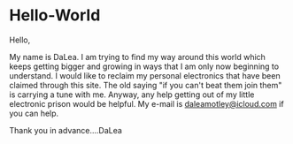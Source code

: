 # Hello-World

Hello,

My name is DaLea. I am trying to find my way around this world which keeps getting bigger and growing in ways that I am only now beginning to understand. I would like to reclaim my personal electronics that have been claimed through this site. The old saying "if you can't beat them join them" is carrying a tune with me. Anyway, any help getting out of my little electronic prison would be helpful. My e-mail is daleamotley@icloud.com if you can help.

Thank you in advance....DaLea
